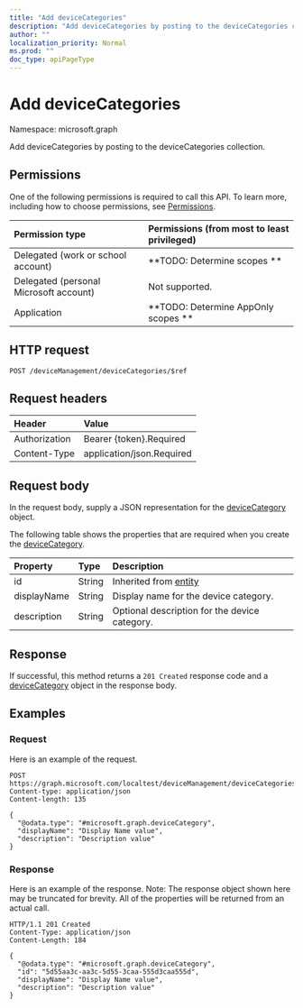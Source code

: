 ```yaml
---
title: "Add deviceCategories"
description: "Add deviceCategories by posting to the deviceCategories collection."
author: ""
localization_priority: Normal
ms.prod: ""
doc_type: apiPageType
---
```


# Add deviceCategories

Namespace: microsoft.graph

Add deviceCategories by posting to the deviceCategories collection.

## Permissions
One of the following permissions is required to call this API. To learn more, including how to choose permissions, see [Permissions](/concepts/permissions-reference.md).

|Permission type|Permissions (from most to least privileged)|
|:---|:---|
|Delegated (work or school account)|**TODO: Determine scopes **|
|Delegated (personal Microsoft account)|Not supported.|
|Application|**TODO: Determine AppOnly scopes **|

## HTTP request
<!-- {
  "blockType": "ignored"
}
-->
``` http
POST /deviceManagement/deviceCategories/$ref
```

## Request headers
|Header|Value|
|:---|:---|
|Authorization|Bearer {token}.Required|
|Content-Type|application/json.Required|

## Request body
In the request body, supply a JSON representation for the [deviceCategory](../resources/devicecategory.md) object.

The following table shows the properties that are required when you create the [deviceCategory](../resources/devicecategory.md).

|Property|Type|Description|
|:---|:---|:---|
|id|String| Inherited from [entity](../resources/entity.md)|
|displayName|String|Display name for the device category.|
|description|String|Optional description for the device category.|



## Response
If successful, this method returns a `201 Created` response code and a [deviceCategory](../resources/devicecategory.md) object in the response body.

## Examples

### Request
Here is an example of the request.
<!-- {
  "blockType": "request",
  "name": "create_devicecategory_from_"
}
-->
``` http
POST https://graph.microsoft.com/localtest/deviceManagement/deviceCategories
Content-type: application/json
Content-length: 135

{
  "@odata.type": "#microsoft.graph.deviceCategory",
  "displayName": "Display Name value",
  "description": "Description value"
}
```

### Response
Here is an example of the response. Note: The response object shown here may be truncated for brevity. All of the properties will be returned from an actual call.
<!-- {
  "blockType": "response",
  "truncated": true,
  "@odata.type": "microsoft.graph.devicecategory"
}
-->
``` http
HTTP/1.1 201 Created
Content-Type: application/json
Content-Length: 184

{
  "@odata.type": "#microsoft.graph.deviceCategory",
  "id": "5d55aa3c-aa3c-5d55-3caa-555d3caa555d",
  "displayName": "Display Name value",
  "description": "Description value"
}
```

